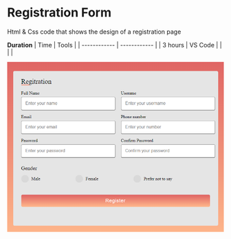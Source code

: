 # Registration Form

Html & Css code that shows the design of a registration page

<!-- Tables -->
**Duration**
| Time         | Tools        |
| ------------ | ------------ |
| 3 hours      | VS Code      |
|              |              |


![Reg page](registration-form-1.png)